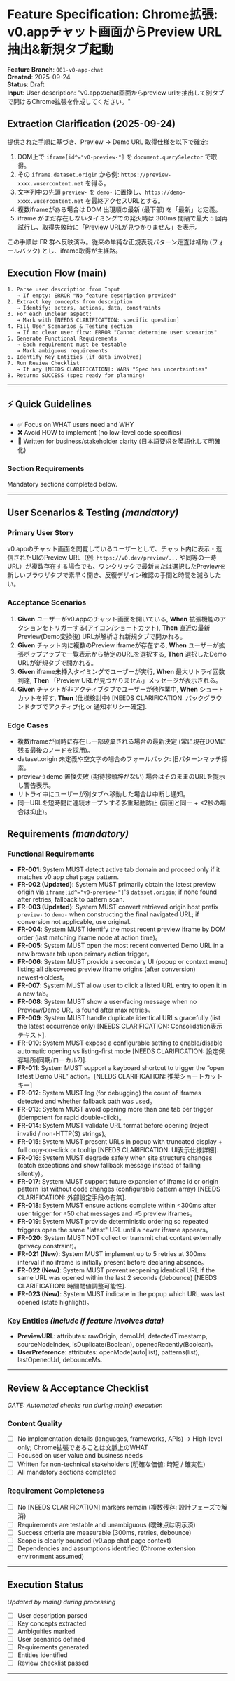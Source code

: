 # Feature Specification: Chrome拡張: v0.appチャット画面からPreview URL抽出&新規タブ起動

**Feature Branch**: `001-v0-app-chat`  
**Created**: 2025-09-24  
**Status**: Draft  
**Input**: User description: "v0.appのchat画面からpreview urlを抽出して別タブで開けるChrome拡張を作成してください。"

## Extraction Clarification (2025-09-24)
提供された手順に基づき、Preview → Demo URL 取得仕様を以下で確定:
1. DOM上で `iframe[id^="v0-preview-"]` を `document.querySelector` で取得。
2. その `iframe.dataset.origin` から例: `https://preview-xxxx.vusercontent.net` を得る。
3. 文字列中の先頭 `preview-` を `demo-` に置換し、`https://demo-xxxx.vusercontent.net` を最終アクセスURLとする。
4. 複数iframeがある場合は DOM 出現順の最新 (最下部) を「最新」と定義。
5. iframe がまだ存在しないタイミングでの発火時は 300ms 間隔で最大 5 回再試行し、取得失敗時に「Preview URLが見つかりません」を表示。

この手順は FR 群へ反映済み。従来の単純な正規表現パターン走査は補助 (フォールバック) とし、iframe取得が主経路。

## Execution Flow (main)
```
1. Parse user description from Input
   → If empty: ERROR "No feature description provided"
2. Extract key concepts from description
   → Identify: actors, actions, data, constraints
3. For each unclear aspect:
   → Mark with [NEEDS CLARIFICATION: specific question]
4. Fill User Scenarios & Testing section
   → If no clear user flow: ERROR "Cannot determine user scenarios"
5. Generate Functional Requirements
   → Each requirement must be testable
   → Mark ambiguous requirements
6. Identify Key Entities (if data involved)
7. Run Review Checklist
   → If any [NEEDS CLARIFICATION]: WARN "Spec has uncertainties"
8. Return: SUCCESS (spec ready for planning)
```

---

## ⚡ Quick Guidelines
- ✅ Focus on WHAT users need and WHY
- ❌ Avoid HOW to implement (no low-level code specifics)
- 👥 Written for business/stakeholder clarity (日本語要求を英語化して明確化)

### Section Requirements
Mandatory sections completed below.

---

## User Scenarios & Testing *(mandatory)*

### Primary User Story
v0.appのチャット画面を閲覧しているユーザーとして、チャット内に表示・返信されたUIのPreview URL（例: `https://v0.dev/preview/...` や同等の一時URL）が複数存在する場合でも、ワンクリックで最新または選択したPreviewを新しいブラウザタブで素早く開き、反復デザイン確認の手間と時間を減らしたい。

### Acceptance Scenarios
1. **Given** ユーザーがv0.appのチャット画面を開いている, **When** 拡張機能のアクションをトリガーする(アイコン/ショートカット), **Then** 直近の最新Preview(Demo変換後) URLが解析され新規タブで開かれる。
2. **Given** チャット内に複数のPreview iframeが存在する, **When** ユーザーが拡張ポップアップで一覧表示から特定のURLを選択する, **Then** 選択したDemo URLが新規タブで開かれる。
3. **Given** iframe未挿入タイミングでユーザーが実行, **When** 最大リトライ回数到達, **Then** 「Preview URLが見つかりません」メッセージが表示される。
4. **Given** チャットが非アクティブタブでユーザーが他作業中, **When** ショートカットを押す, **Then** (仕様検討中) [NEEDS CLARIFICATION: バックグラウンドタブでアクティブ化 or 通知ポリシー確定].

### Edge Cases
- 複数iframeが同時に存在し一部破棄される場合の最新決定 (常に現在DOMに残る最後のノードを採用)。
- dataset.origin 未定義や空文字の場合のフォールバック: 旧パターンマッチ探索。
- preview→demo 置換失敗 (期待接頭辞がない) 場合はそのままのURLを提示し警告表示。
- リトライ中にユーザーが別タブへ移動した場合は中断し通知。
- 同一URLを短時間に連続オープンする多重起動防止 (前回と同一 + <2秒の場合は抑止)。

## Requirements *(mandatory)*

### Functional Requirements
- **FR-001**: System MUST detect active tab domain and proceed only if it matches v0.app chat page pattern.
- **FR-002 (Updated)**: System MUST primarily obtain the latest preview origin via `iframe[id^="v0-preview-"]`'s `dataset.origin`; if none found after retries, fallback to pattern scan.
- **FR-003 (Updated)**: System MUST convert retrieved origin host prefix `preview-` to `demo-` when constructing the final navigated URL; if conversion not applicable, use original.
- **FR-004**: System MUST identify the most recent preview iframe by DOM order (last matching iframe node at action time)。
- **FR-005**: System MUST open the most recent converted Demo URL in a new browser tab upon primary action trigger。
- **FR-006**: System MUST provide a secondary UI (popup or context menu) listing all discovered preview iframe origins (after conversion) newest→oldest。
- **FR-007**: System MUST allow user to click a listed URL entry to open it in a new tab。
- **FR-008**: System MUST show a user-facing message when no Preview/Demo URL is found after max retries。
- **FR-009**: System MUST handle duplicate identical URLs gracefully (list the latest occurrence only) [NEEDS CLARIFICATION: Consolidation表示テキスト].
- **FR-010**: System MUST expose a configurable setting to enable/disable automatic opening vs listing-first mode [NEEDS CLARIFICATION: 設定保存場所(同期/ローカル?)].
- **FR-011**: System MUST support a keyboard shortcut to trigger the “open latest Demo URL” action。[NEEDS CLARIFICATION: 推奨ショートカットキー]
- **FR-012**: System MUST log (for debugging) the count of iframes detected and whether fallback path was used。
- **FR-013**: System MUST avoid opening more than one tab per trigger (idempotent for rapid double-click)。
- **FR-014**: System MUST validate URL format before opening (reject invalid / non-HTTP(S) strings)。
- **FR-015**: System MUST present URLs in popup with truncated display + full copy-on-click or tooltip [NEEDS CLARIFICATION: UI表示仕様詳細].
- **FR-016**: System MUST degrade safely when site structure changes (catch exceptions and show fallback message instead of failing silently)。
- **FR-017**: System MUST support future expansion of iframe id or origin pattern list without code changes (configurable pattern array) [NEEDS CLARIFICATION: 外部設定手段の有無].
- **FR-018**: System MUST ensure actions complete within <300ms after user trigger for ≤50 chat messages and ≤5 preview iframes。
- **FR-019**: System MUST provide deterministic ordering so repeated triggers open the same "latest" URL until a newer iframe appears。
- **FR-020**: System MUST NOT collect or transmit chat content externally (privacy constraint)。
- **FR-021 (New)**: System MUST implement up to 5 retries at 300ms interval if no iframe is initially present before declaring absence。
- **FR-022 (New)**: System MUST prevent reopening identical URL if the same URL was opened within the last 2 seconds (debounce) [NEEDS CLARIFICATION: 時間閾値調整可能性].
- **FR-023 (New)**: System MUST indicate in the popup which URL was last opened (state highlight)。

### Key Entities *(include if feature involves data)*
- **PreviewURL**: attributes: rawOrigin, demoUrl, detectedTimestamp, sourceNodeIndex, isDuplicate(Boolean), openedRecently(Boolean)。
- **UserPreference**: attributes: openMode(auto|list), patterns(list), lastOpenedUrl, debounceMs.

---

## Review & Acceptance Checklist
*GATE: Automated checks run during main() execution*

### Content Quality
- [ ] No implementation details (languages, frameworks, APIs) → High-level only; Chrome拡張であることは文脈上のWHAT
- [ ] Focused on user value and business needs
- [ ] Written for non-technical stakeholders (明確な価値: 時短 / 確実性)
- [ ] All mandatory sections completed

### Requirement Completeness
- [ ] No [NEEDS CLARIFICATION] markers remain (複数残存: 設計フェーズで解消)
- [ ] Requirements are testable and unambiguous (曖昧点は明示済)
- [ ] Success criteria are measurable (300ms, retries, debounce)
- [ ] Scope is clearly bounded (v0.app chat page context)
- [ ] Dependencies and assumptions identified (Chrome extension environment assumed)

---

## Execution Status
*Updated by main() during processing*

- [ ] User description parsed
- [ ] Key concepts extracted
- [ ] Ambiguities marked
- [ ] User scenarios defined
- [ ] Requirements generated
- [ ] Entities identified
- [ ] Review checklist passed

---

